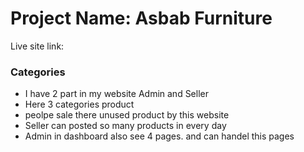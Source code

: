 <h1>Project Name: Asbab Furniture</h1>
<p>Live site link: <a href=" "></a></p>
<h3>Categories</h3>
<ul>
<li>I have 2 part in my website Admin and Seller</li>
<li>Here 3 categories product</li>
<li>peolpe sale there unused product by this website</li>
<li>Seller can posted so many products in every day</li>
<li>Admin in dashboard also see 4 pages. and can handel this pages</li>
</ul>